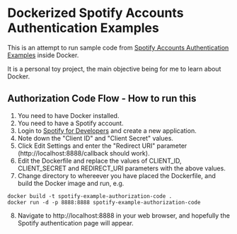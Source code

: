 # Dockerized Spotify Accounts Authentication Examples

This is an attempt to run sample code from [Spotify Accounts Authentication Examples](https://github.com/spotify/web-api-auth-examples) inside Docker.

It is a personal toy project, the main objective being for me to learn about Docker.

## Authorization Code Flow - How to run this

1. You need to have Docker installed.
2. You need to have a Spotify account. 
3. Login to [Spotify for Developers](https://developer.spotify.com/) and create a new application.
4. Note down the "Client ID" and "Client Secret" values.
5. Click Edit Settings and enter the "Redirect URI" parameter (http://localhost:8888/callback should work).
6. Edit the Dockerfile and replace the values of CLIENT_ID, CLIENT_SECRET and REDIRECT_URI parameters with the above values.
7. Change directory to whereever you have placed the Dockerfile, and build the Docker image and run, e.g.

```
docker build -t spotify-example-authorization-code .
docker run -d -p 8888:8888 spotify-example-authorization-code
```

8. Navigate to http://localhost:8888 in your web browser, and hopefully the Spotify authentication page will appear.
